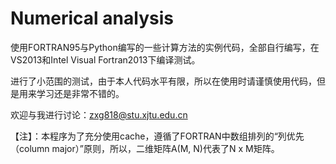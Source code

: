 # Numerical analysis
使用FORTRAN95与Python编写的一些计算方法的实例代码，全部自行编写，在VS2013和Intel Visual Fortran2013下编译测试。

进行了小范围的测试，由于本人代码水平有限，所以在使用时请谨慎使用代码，但是用来学习还是非常不错的。

欢迎与我进行讨论：zxg818@stu.xjtu.edu.cn

【注】：本程序为了充分使用cache，遵循了FORTRAN中数组排列的“列优先（column major）”原则，所以，二维矩阵A(M, N)代表了N x M矩阵。
